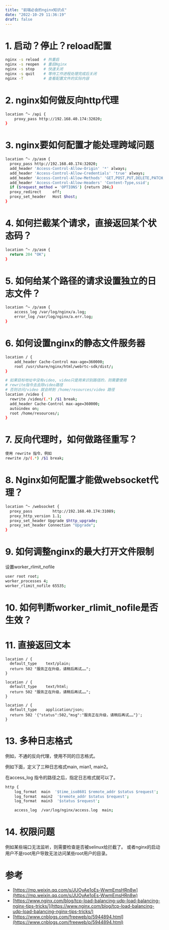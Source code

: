 ```yaml
---
title: "前端必会的nginx知识点"
date: "2022-10-29 11:36:19"
draft: false
---
```


# 1. 启动？停止？reload配置

```bash
nginx -s reload  # 热重启
nginx -s reopen  # 重启Nginx
nginx -s stop    # 快速关闭
nginx -s quit    # 等待工作进程处理完成后关闭
nginx -T         # 查看配置文件的实际内容
```
# 2. nginx如何做反向http代理
```bash
location ^~ /api {
	proxy_pass http://192.168.40.174:32020;
}
```

# 3. nginx要如何配置才能处理跨域问题
```bash
location ^~ /p/asm {
  proxy_pass http://192.168.40.174:32020;
  add_header 'Access-Control-Allow-Origin' '*' always;
  add_header 'Access-Control-Allow-Credentials' 'true' always;
  add_header 'Access-Control-Allow-Methods' 'GET,POST,PUT,DELETE,PATCH,OPTIONS';
  add_header 'Access-Control-Allow-Headers' 'Content-Type,ssid';
  if ($request_method = 'OPTIONS') {return 204;}
  proxy_redirect     off;
  proxy_set_header   Host $host;
}
```

# 4. 如何拦截某个请求，直接返回某个状态码？
```bash
location ^~ /p/asm {
  return 204 "OK";
}
```
# 5. 如何给某个路径的请求设置独立的日志文件？
```bash
location ^~ /p/asm {
	access_log /var/log/nginx/a.log;
	error_log /var/log/nginx/a.err.log;
}
```
# 6. 如何设置nginx的静态文件服务器
```bash
location / {
	add_header Cache-Control max-age=360000;
	root /usr/share/nginx/html/webrtc-sdk/dist/;
}

# 如果目标地址中没有video, video只是用来识别路径的，则需要使用
# rewrite指令去去除video路径
# 否则访问/video 就会转到 /home/resources/video 路径
location /video {
  rewrite /video/(.*) /$1 break;
  add_header Cache-Control max-age=360000;
  autoindex on;
  root /home/resources/;
}
```
# 7. 反向代理时，如何做路径重写？
```bash
使用 rewrite 指令，例如
rewrite /p/(.*) /$1 break;
```
# 8. Nginx如何配置才能做websocket代理？
```bash
location ^~ /websocket {
  proxy_pass         http://192.168.40.174:31089;
  proxy_http_version 1.1;
  proxy_set_header Upgrade $http_upgrade;
  proxy_set_header Connection "Upgrade";
}
```

# 9. 如何调整nginx的最大打开文件限制
设置worker_rlimit_nofile
```bash
user root root;
worker_processes 4;
worker_rlimit_nofile 65535;
```
# 10. 如何判断worker_rlimit_nofile是否生效？

# 11. 直接返回文本
```
location / {
  default_type    text/plain;
  return 502 "服务正在升级，请稍后再试……";
}

location / {
  default_type    text/html;
  return 502 "服务正在升级，请稍后再试……";
}

location / {
  default_type    application/json;
  return 502 '{"status":502,"msg":"服务正在升级，请稍后再试……"}';
}
```

# 13. 多种日志格式
例如，不通的反向代理，使用不同的日志格式。

例如下面，定义了三种日志格式main, mian1, main2。

在access_log 指令的路径之后，指定日志格式就可以了。

```bash
http {
    log_format  main  '$time_iso8601 $remote_addr $status $request';
    log_format  main2  '$remote_addr $status $request';
    log_format  main3  '$status $request';

    access_log  /var/log/nginx/access.log  main;
```

# 14. 权限问题
例如某些端口无法监听，则需要检查是否被selinux给拦截了。
或者nginx的启动用户不是root用户导致无法访问某些root用户的目录。

# 参考

- [https://mp.weixin.qq.com/s/JUOyAe1oEs-WwmEmsHRn8w](https://mp.weixin.qq.com/s/JUOyAe1oEs-WwmEmsHRn8w)
- [https://www.nginx.com/blog/tcp-load-balancing-udp-load-balancing-nginx-tips-tricks/](https://www.nginx.com/blog/tcp-load-balancing-udp-load-balancing-nginx-tips-tricks/)
- [https://www.cnblogs.com/freeweb/p/5944894.html](https://www.cnblogs.com/freeweb/p/5944894.html)
